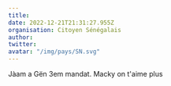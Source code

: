 ```yaml
---
title: 
date: 2022-12-21T21:31:27.955Z
organisation: Citoyen Sénégalais 
author: 
twitter: 
avatar: "/img/pays/SN.svg"
---
```


Jàam a Gën 3em mandat.
Macky on t'aime plus